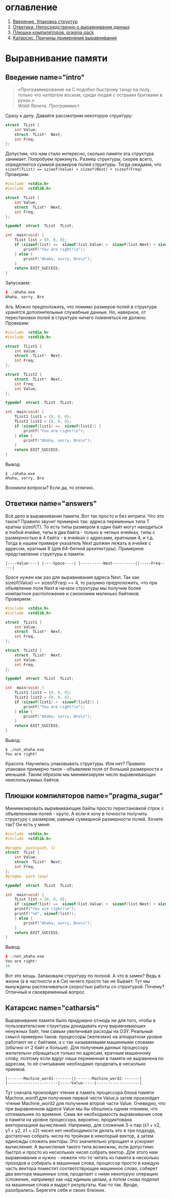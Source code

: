 # оглавление
1. [Введение. Упаковка структур](#intro)
2. [Ответики. Непосредственно о выравнивании данных](#answers)
3. [Плюшки компиляторов. pragma pack](#pragma_shugar)
4. [Катарсис. Причины применения выравнивания](#catharsis)

# Выравнивание памяти

## Введение <a>name="intro"</a>
>«Программирование на C подобно быстрому танцу на полу, только что натёртом воском, среди людей с острыми бритвами в руках.»  
_Waldi Ravens. Программист._

Сразу к делу.
Давайте рассмотрим некоторую структуру:
```c++
struct  TList {
    int Value;
    struct  TList*  Next;
    int Freq;
};
```
Допустим, что нам стало интересно, сколько памяти эта структура занимает. Попробуем прикинуть. Размер структуры, скорее всего, определяется суммой размеров полей структуры. Тогда ожидаем, что ``` sizeof(TList) == szieof(Value) + sizeof(Next) + sizeof(Freq)```
Проверим:
```c++
#include  <stdio.h>
#include  <stdlib.h>

struct  TList {
    int Value;
    struct  TList*  Next;
    int Freq;
};

typedef  struct  TList  TList;

int  main(void) {
    TList list = {0, 0, 0};
    if (sizeof(list) ==  sizeof(list.Value) +  sizeof(list.Next) + sizeof(list.Freq)) {
        printf("You are right!\n");
    } else {
        printf("Ahaha, sorry, Bro\n");
    }
    return EXIT_SUCCESS;
}
```
Запускаем:
```c++
$ ./ahaha.exe
Ahaha, sorry, Bro
```
Ага. Можно предположить, что помимо размеров полей в структуре хранятся дополнительные служебные данные. Но, наверное, от перестановки полей в структуре ничего поменяться не должно. Проверим:
```c++
#include  <stdio.h>
#include  <stdlib.h>

struct  TList1 {
    int Value;
    struct  TList*  Next;
    int Freq;
};

struct  TList2 {
    struct  TList*  Next;
    int Freq;
    int Value;
};

typedef  struct  TList  TList;

int  main(void) {
    TList1 list1 = {0, 0, 0};
    TList2 list2 = {0, 0, 0};
    if (sizeof(list1) ==  sizeof(list2)) {
        printf("You are right!\n");
    } else {
        printf("Ahaha, sorry, Bro\n");
    }
    return EXIT_SUCCESS;
}
```
Вывод:
```
$ ./ahaha.exe
Ahaha, sorry, Bro
```
Возникли вопросы? Если да, то отлично.

## Ответики <a>name="answers"</a>
Всё дело в выравнивании памяти. Вот так просто и без интриги. Что это такое? Правило звучит примерно так: адреса переменных типа T кратны sizeof(T). То есть типы размером в один байт могут находиться в любой ячейке, типы в два байта - только в четных ячейках, типы с размерностью в 4 байта - в ячейках с адресами, кратными 4, и т.д. Тогда в нашем примере указатель Next должен лежать в ячейке с адресом, кратным 8 (для 64-битной архитектуры). Примерное представление структуры в памяти:
```
|----Value----| |----Space----| |----------Next----------||-----Freq-----|
```
Space нужен как раз для выравнивания адреса Next. Так как sizeof(Value) == sizeof(Freq) == 4, то разумно предположить, что при объявлении поля Next в начале структуры  мы получим более компактное расположение и сэкономим маленько байтиков. 
Проверяем:
```c++
#include  <stdio.h>
#include  <stdlib.h>

struct  TList1 {
    int Value;
    struct  TList*  Next;
    int Freq;
};

struct  TList2 {
    struct  TList*  Next;
    int Value;
    int Freq;
};

typedef  struct  TList  TList;

int  main(void) {
    TList1 list1 = {0, 0, 0};
    TList2 list2 = {0, 0, 0};
    if (sizeof(list1) >  sizeof(list2)) {
        printf("You are right!\n");
    } else {
        printf("Ahaha, sorry, Bro\n");
    }
    return EXIT_SUCCESS;
}
```
Вывод:
```
$ ./not_ahaha.exe
You are right!
```
Красота. Научились упаковывать структуры. Или нет? Правило упаковки примерно такое - объявляем поля от большей размерности к меньшей. Таким образом мы минимизируем число выравнивающих неиспользуемых байтов.
 ## Плюшки компиляторов <a>name="pragma_sugar"</a>
Минимизировать выравнивающие байты просто перестановкой строк с объявлениями полей - круто. А если я хочу в точности получить структуру с размером, равным суммарной размерности полей. Хочите так? Он есть у меня:
```c++
#include  <stdio.h>
#include  <stdlib.h>

#pragma  pack(push, 1)
struct  TList {
    int Value;
    struct  TList*  Next;
    int Freq;
};
#pragma  pack (pop)

typedef  struct  TList  TList;

int  main(void) {
    TList list = {0, 0, 0};
    if (sizeof(list) ==  sizeof(list.Value) +  sizeof(list.Next) + sizeof(list.Freq)) {
    printf("You are right!\n");
    printf("%d", sizeof(list));
    } else {
        printf("Ahaha, sorry, Bro\n");
    }
    return EXIT_SUCCESS;
}
``` 
Вывод:
```c++
$ ./not_ahaha.exe
You are right!
16
``` 
Вот это мощь. Запаковали структуру по полной. А что в замен? Ведь в жизни (а в частности и в Си) ничего просто так не бывает. Тут мы вынуждены расплачиваться скоростью работы со структурой. Почему? Отличный и своевременный вопрос.
## Катарсис <a>name="catharsis"</a>
Выравнивание памяти было придумано отнюдь не для того, чтобы в пользовательские структуры докидывать кучу выравнивающих ненужных байт, тем самым увеличивая расходы на ОЗУ. Реальный смысл примерно таков:
процессоры (железяки) на аппаратном уровне работают не с байтами, а с так называемыми машинными словами (обычно от 2 байт и больше). Для получения   данных процессору желательно обращаться только по адресам, кратным машинному слову, поэтому если вдруг наша переменная в памяти не выравнена по адресам, то её считывание необходимо проделать в несколько приемов. 
```
|-------Machine_word1--------||-------Machine_word2--------|
|----------------------|-----Value-----|-------------------|
```
Тут сначала произойдет чтение в память процессора блока памяти Machine_word1 для получения первой части Value,а затем произойдет чтение Machine_word2 для получения второй части Value. Очевидно, что при выравненном адресе Value мы бы обошлись одним чтением, что оптимальнее по времени. 
Сама же необходимость выравнивания слов в памяти на уровне процессора, вероятно, продиктована векторизацией вычислений. Например, для сложения 3-х пар (x1 + x2, y1 + y2, z1 + z2)  чисел нет необходимости делать это в три подхода, достаточно собрать числа по тройкам в некоторый вектор, а затем единожды сложить векторы. Это значительно упрощает и ускоряет вычисления. А вычисления такого типа возможны, если допустимо быстро и просто из нескольких чисел собрать вектор. Для этого нам выравнивание и нужно - нежели что-то читать из памяти в несколько проходов и собирать в машинные слова, процессор просто в каждую часть вектора поместит соответствующее машинное слово, соберет два вектора машинных слов, проделает с ними некоторую операцию (сложение, например) как над единым целым, а потом снова поделит на машинные слова и выдаст результаты. Как-то так. Вроде, разобрались. Берегите себя и своих близких.
